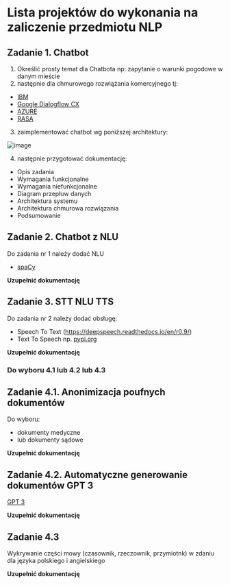 # Lista projektów do wykonania na zaliczenie przedmiotu NLP

## Zadanie 1. Chatbot 

1) Określić prosty temat dla Chatbota np: zapytanie o warunki pogodowe w danym mieście
2) następnie dla chmurowego rozwiążania komercyjnego tj:
- [IBM](https://www.ibm.com/watson/how-to-build-a-chatbot)
- [Google Dialogflow CX](https://dialogflow.cloud.google.com/cx/projects) 
- [AZURE](https://azure.microsoft.com/pl-pl/services/bot-services/#features)
- [RASA](https://rasa.com/)
3) zaimplementować chatbot wg poniższej architektury:

 ![image](https://user-images.githubusercontent.com/26519123/118350017-bf855a00-b554-11eb-8cf5-6982a1846093.png)

4) następnie przygotować dokumentację:
- Opis zadania
- Wymagania funkcjonalne
- Wymagania niefunkcjonalne
- Diagram przepłuw danych 
- Architektura systemu
- Architektura chmurowa rozwiązania
- Podsumowanie

## Zadanie 2. Chatbot z NLU

Do zadania nr 1 należy dodać NLU
- [spaCy](https://spacy.io/)

**Uzupełnić dokumentację**


## Zadanie 3. STT NLU TTS

Do zadania nr 2 należy dodać obsługę:
- Speech To Text (https://deepspeech.readthedocs.io/en/r0.9/)
- Text To Speech np. [pypi.org](https://pypi.org/project/pyttsx3/)

**Uzupełnić dokumentację**

### Do wyboru 4.1 lub 4.2 lub 4.3

## Zadanie 4.1. Anonimizacja poufnych dokumentów

Do wyboru:
- dokumenty medyczne
- lub dokumenty sądowe

**Uzupełnić dokumentację**

## Zadanie 4.2. Automatyczne generowanie dokumentów GPT 3

[GPT 3](https://gpt3examples.com/)

**Uzupełnić dokumentację**

## Zadanie 4.3 

Wykrywanie części mowy (czasownik, rzeczownik, przymiotnk) w zdaniu dla języka polskiego i angielskiego

**Uzupełnić dokumentację**

